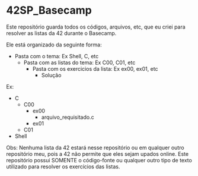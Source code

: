 # 42SP_Basecamp
Este repositório guarda todos os códigos, arquivos, etc, que eu criei para resolver as listas da 42 durante o Basecamp.

Ele está organizado da seguinte forma:
  - Pasta com o tema: Ex Shell, C, etc
    - Pasta com as listas do tema: Ex C00, C01, etc
      - Pasta com os exercicios da lista: Ex ex00, ex01, etc
        - Solução 

Ex:
  - C
    - C00
      - ex00
        - arquivo_requisitado.c
      - ex01
    - C01
  - Shell

Obs: Nenhuma lista da 42 estará nesse repositório ou em qualquer outro repositório meu, pois a 42 não permite que eles sejam upados online. Este repositório possui SOMENTE o código-fonte ou qualquer outro tipo de texto utilizado para resolver os exercícios das listas.

